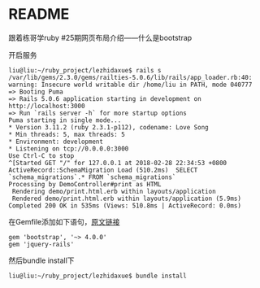 # README

跟着栋哥学ruby
#25期网页布局介绍——什么是bootstrap

	
开启服务
	
	liu@liu:~/ruby_project/lezhidaxue$ rails s
	/var/lib/gems/2.3.0/gems/railties-5.0.6/lib/rails/app_loader.rb:40: warning: Insecure world writable dir /home/liu in PATH, mode 040777
	=> Booting Puma
	=> Rails 5.0.6 application starting in development on http://localhost:3000
	=> Run `rails server -h` for more startup options
	Puma starting in single mode...
	* Version 3.11.2 (ruby 2.3.1-p112), codename: Love Song
	* Min threads: 5, max threads: 5
	* Environment: development
	* Listening on tcp://0.0.0.0:3000
	Use Ctrl-C to stop
	^[Started GET "/" for 127.0.0.1 at 2018-02-28 22:34:53 +0800
  	ActiveRecord::SchemaMigration Load (510.2ms)  SELECT `schema_migrations`.* FROM `schema_migrations`
	Processing by DemoController#print as HTML
 	 Rendering demo/print.html.erb within layouts/application
 	 Rendered demo/print.html.erb within layouts/application (5.9ms)
	Completed 200 OK in 535ms (Views: 510.8ms | ActiveRecord: 0.0ms)


在Gemfile添加如下语句，[原文链接](https://github.com/twbs/bootstrap-rubygem) 
	
	gem 'bootstrap', '~> 4.0.0'
	gem 'jquery-rails'

然后bundle install下

	liu@liu:~/ruby_project/lezhidaxue$ bundle install


